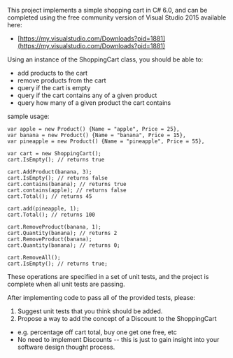 This project implements a simple shopping cart in C# 6.0, and can be completed 
using the free community version of Visual Studio 2015 available here: 
* [https://my.visualstudio.com/Downloads?pid=1881](https://my.visualstudio.com/Downloads?pid=1881) 

Using an instance of the ShoppingCart class, you should be able to:
* add products to the cart
* remove products from the cart
* query if the cart is empty
* query if the cart contains any of a given product
* query how many of a given product the cart contains

sample usage:
```
var apple = new Product() {Name = "apple", Price = 25},
var banana = new Product() {Name = "banana", Price = 15},
var pineapple = new Product() {Name = "pineapple", Price = 55},

var cart = new ShoppingCart();
cart.IsEmpty(); // returns true

cart.AddProduct(banana, 3);
cart.IsEmpty(); // returns false
cart.contains(banana); // returns true
cart.contains(apple); // returns false
cart.Total(); // returns 45

cart.add(pineapple, 1);
cart.Total(); // returns 100

cart.RemoveProduct(banana, 1);
cart.Quantity(banana); // returns 2
cart.RemoveProduct(banana);
cart.Quantity(banana); // returns 0;

cart.RemoveAll();
cart.IsEmpty(); // returns true;

```

These operations are specified in a set of unit tests, and the project is complete when all unit tests are passing.

After implementing code to pass all of the provided tests, please:
1. Suggest unit tests that you think should be added.
2. Propose a way to add the concept of a Discount to the ShoppingCart 
* e.g. percentage off cart total, buy one get one free, etc
* No need to implement Discounts -- this is just to gain insight into your software design thought process.
